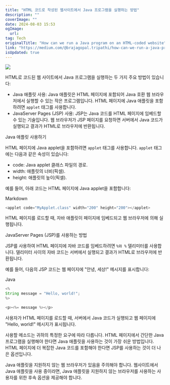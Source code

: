 ```yaml
---
title: "HTML 코드로 작성된 웹사이트에서 Java 프로그램을 실행하는 방법"
description: ""
coverImage: ""
date: 2024-08-03 15:53
ogImage: 
  url: 
tag: Tech
originalTitle: "How can we run a Java program on an HTML-coded website"
link: "https://medium.com/@brajagopal.tripathi/how-can-we-run-a-java-program-on-an-html-coded-website-eaac7c600d2e"
isUpdated: true
---
```






<img src="/assets/img/HowcanwerunaJavaprogramonanHTML-codedwebsite_0.png" />

HTML로 코드된 웹 사이트에서 Java 프로그램을 실행하는 두 가지 주요 방법이 있습니다:

- Java 애플릿 사용: Java 애플릿은 HTML 페이지에 포함되어 Java 호환 웹 브라우저에서 실행할 수 있는 작은 프로그램입니다. HTML 페이지에 Java 애플릿을 포함하려면 `applet` 태그를 사용합니다.
- JavaServer Pages (JSP) 사용: JSP는 Java 코드를 HTML 페이지에 임베드할 수 있는 기술입니다. 웹 브라우저가 JSP 페이지를 요청하면 서버에서 Java 코드가 실행되고 결과가 HTML로 브라우저에 반환됩니다.

Java 애플릿 사용하기

<div class="content-ad"></div>

HTML 페이지에 Java applet을 포함하려면 `applet` 태그를 사용합니다. `applet` 태그에는 다음과 같은 속성이 있습니다:

- code: Java applet 클래스 파일의 경로.
- width: 애플릿의 너비(픽셀).
- height: 애플릿의 높이(픽셀).

예를 들어, 아래 코드는 HTML 페이지에 Java applet을 포함합니다:

Markdown

<div class="content-ad"></div>

```js
<applet code="MyApplet.class" width="200" height="200"></applet>
```

HTML 페이지를 로드할 때, 자바 애플릿이 페이지에 임베드되고 웹 브라우저에 의해 실행됩니다.

JavaServer Pages (JSP)를 사용하는 방법

JSP를 사용하여 HTML 페이지에 자바 코드를 임베드하려면 `%와 %` 델리미터를 사용합니다. 델리미터 사이의 자바 코드는 서버에서 실행되고 결과가 HTML로 브라우저에 반환됩니다.

<div class="content-ad"></div>

예를 들어, 다음의 JSP 코드는 웹 페이지에 "안녕, 세상!" 메시지를 표시합니다:

Java

```js
<%
String message = "Hello, world!";
%>
```

```js
<p><%= message %></p>
```

<div class="content-ad"></div>

사용자가 HTML 페이지를 로드할 때, 서버에서 Java 코드가 실행되고 웹 페이지에 "Hello, world!" 메시지가 표시됩니다.

사용할 메소드는 귀하의 특정한 요구에 따라 다릅니다. HTML 페이지에서 간단한 Java 프로그램을 실행해야 한다면 Java 애플릿을 사용하는 것이 가장 쉬운 방법입니다. HTML 페이지에 더 복잡한 Java 코드를 포함해야 한다면 JSP를 사용하는 것이 더 나은 옵션입니다.

Java 애플릿을 지원하지 않는 웹 브라우저가 있음을 주의해야 합니다. 웹사이트에서 Java 애플릿을 사용 중이라면, Java 애플릿을 지원하지 않는 브라우저를 사용하는 사용자를 위한 후속 옵션을 제공해야 합니다.
